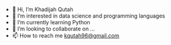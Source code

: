 - 👋 Hi, I’m Khadijah Qutah
- 👀 I’m interested in data science and programming languages
- 🌱 I’m currently learning Python
- 💞️ I’m looking to collaborate on ...
- 📫 How to reach me kqutah96@gmail.com

<!---
Kqutah/Kqutah is a ✨ special ✨ repository because its `README.md` (this file) appears on your GitHub profile.
You can click the Preview link to take a look at your changes.
--->
